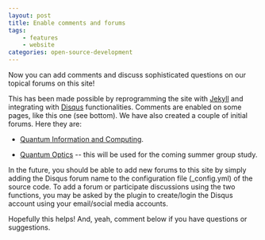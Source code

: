```yaml
---
layout: post
title: Enable comments and forums
tags:
    - features
    - website
categories: open-source-development
---
```


Now you can add comments and discuss sophisticated questions on our topical forums on this site!

This has been made possible by reprogramming the site with [Jekyll](https://jekyllrb.com/) and integrating with [Disqus](https://disqus.com/) functionalities.
Comments are enabled on some pages, like this one (see bottom).
We have also created a couple of initial forums. Here they are:

- [Quantum Information and Computing](https://disqus.com/home/channel/quantuminformationandcomputing).

- [Quantum Optics](https://disqus.com/home/channel/quantumoptics) -- this will be used for the coming summer group study.

In the future, you should be able to add new forums to this site by simply adding the Disqus forum name to the configuration file (\_config.yml) of the source code.
To add a forum or participate discussions using the two functions, you may be asked by the plugin to create/login the Disqus account using your email/social media accounts.

Hopefully this helps! And, yeah, comment below if you have questions or suggestions.

